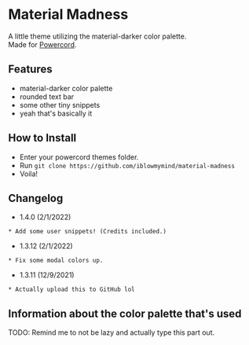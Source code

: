 # Material Madness

A little theme utilizing the material-darker color palette.  
Made for [Powercord](https://powercord.dev).

## Features

- material-darker color palette
- rounded text bar
- some other tiny snippets
- yeah that's basically it

## How to Install

- Enter your powercord themes folder.
- Run `git clone https://github.com/iblowmymind/material-madness`
- Voila!

## Changelog

- 1.4.0 (2/1/2022)
```text
* Add some user snippets! (Credits included.)
```

- 1.3.12 (2/1/2022)
```text
* Fix some modal colors up.
```

- 1.3.11 (12/9/2021)
```text
* Actually upload this to GitHub lol
```

## Information about the color palette that's used

TODO: Remind me to not be lazy and actually type this part out.
